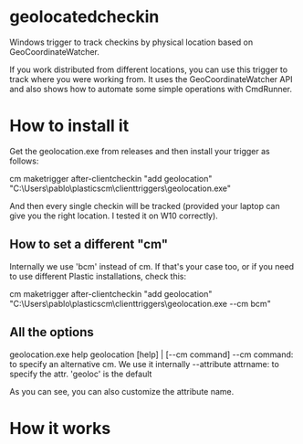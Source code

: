 # geolocatedcheckin
Windows trigger to track checkins by physical location based on GeoCoordinateWatcher.

If you work distributed from different locations, you can use this trigger to track where you were working from. It uses the GeoCoordinateWatcher API and also shows how to automate some simple operations with CmdRunner.

# How to install it
Get the geolocation.exe from releases and then install your trigger as follows:

  cm maketrigger after-clientcheckin "add geolocation" "C:\Users\pablo\plasticscm\clienttriggers\geolocation.exe"
  
And then every single checkin will be tracked (provided your laptop can give you the right location. I tested it on W10 correctly).

## How to set a different "cm"
Internally we use 'bcm' instead of cm. If that's your case too, or if you need to use different Plastic installations, check this:

  cm maketrigger after-clientcheckin "add geolocation" "C:\Users\pablo\plasticscm\clienttriggers\geolocation.exe --cm bcm"
  
## All the options
   geolocation.exe help
   geolocation [help] | [--cm command]
     --cm command:           to specify an alternative cm. We use it internally
     --attribute attrname:   to specify the attr. 'geoloc' is the default

As you can see, you can also customize the attribute name.

# How it works
        
